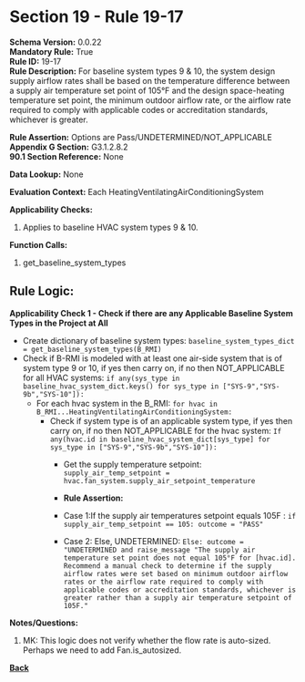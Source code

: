 # Section 19 - Rule 19-17           
**Schema Version:** 0.0.22  
**Mandatory Rule:** True    
**Rule ID:** 19-17           
**Rule Description:** For baseline system types 9 & 10, the system design supply airflow rates shall be based on the temperature difference between a supply air temperature set point of 105°F and the design space-heating temperature set point, the minimum outdoor airflow rate, or the airflow rate required to comply with applicable codes or accreditation standards, whichever is greater.  

**Rule Assertion:** Options are Pass/UNDETERMINED/NOT_APPLICABLE    
**Appendix G Section:** G3.1.2.8.2           
**90.1 Section Reference:** None  

**Data Lookup:** None    

**Evaluation Context:** Each HeatingVentilatingAirConditioningSystem  

**Applicability Checks:**  
1. Applies to baseline HVAC system types 9 & 10.     
   
   
**Function Calls:**  
1. get_baseline_system_types  

## Rule Logic:   
**Applicability Check 1 - Check if there are any Applicable Baseline System Types in the Project at All**   
- Create dictionary of baseline system types: `baseline_system_types_dict = get_baseline_system_types(B_RMI)`  
- Check if B-RMI is modeled with at least one air-side system that is of system type 9 or 10, if yes then carry on, if no then NOT_APPLICABLE for all HVAC systems: `if any(sys_type in baseline_hvac_system_dict.keys() for sys_type in ["SYS-9","SYS-9b","SYS-10"]):`  
    - For each hvac system in the B_RMI: `for hvac in B_RMI...HeatingVentilatingAirConditioningSystem:` 
        - Check if system type is of an applicable system type, if yes then carry on, if no then NOT_APPLICABLE for the hvac system:  `If any(hvac.id in baseline_hvac_system_dict[sys_type] for sys_type in ["SYS-9","SYS-9b","SYS-10"]): `    
            - Get the supply temperature setpoint: `supply_air_temp_setpoint = hvac.fan_system.supply_air_setpoint_temperature` 

            - **Rule Assertion:** 
            - Case 1:If the supply air temperatures setpoint equals 105F : `if supply_air_temp_setpoint == 105: outcome = "PASS"`  
            - Case 2: Else, UNDETERMINED: `Else: outcome = "UNDETERMINED and raise_message "The supply air temperature set point does not equal 105°F for [hvac.id]. Recommend a manual check to determine if the supply airflow rates were set based on minimum outdoor airflow rates or the airflow rate required to comply with applicable codes or accreditation standards, whichever is greater rather than a supply air temperature setpoint of 105F."`  

**Notes/Questions:**  
1. MK: This logic does not verify whether the flow rate is auto-sized. Perhaps we need to add Fan.is_autosized.

**[Back](_toc.md)**